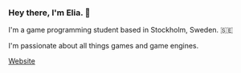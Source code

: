 ### Hey there, I'm Elia. 🦧
I'm a game programming student based in Stockholm, Sweden. 🇸🇪

I'm passionate about all things games and game engines.

[Website](http://eliar.dev)
